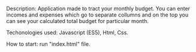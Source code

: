Description: Application made to tract your monthly budget. You can enter incomes and expenses which go to separate collumns and on the top you can see your calculated total budget for particular month.

Techonologies used: Javascript (ES5), Html, Css.

How to start: run "index.html" file.